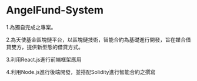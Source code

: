 # AngelFund-System
1.為獨自完成之專案。

2.為天使基金區塊鏈平台，以區塊鏈技術，智能合約為基礎進行開發，旨在媒合借貸雙方，提供新型態的借貸方式。

3.利用React.js進行前端框架應用

4.利用Node.js進行後端開發，並搭配Solidity進行智能合約之撰寫


